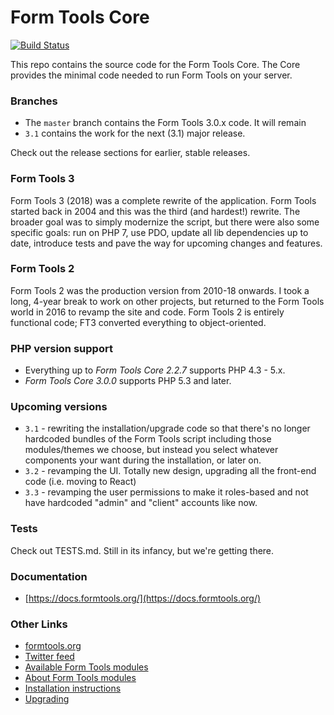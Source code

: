# Form Tools Core

[![Build Status](https://travis-ci.org/formtools/core.svg?branch=master)](https://travis-ci.org/formtools/core)

This repo contains the source code for the Form Tools Core. The Core provides the minimal code needed to run Form Tools
on your server. 

### Branches 

- The `master` branch contains the Form Tools 3.0.x code. It will remain 
- `3.1` contains the work for the next (3.1) major release.

Check out the release sections for earlier, stable releases.

### Form Tools 3

Form Tools 3 (2018) was a complete rewrite of the application. Form Tools started back in 2004 and this was the third 
(and hardest!) rewrite. The broader goal was to simply modernize the script, but there were also some specific goals: run on PHP 7, use PDO, update all lib dependencies up to date, introduce tests and pave the way for upcoming changes and features. 

### Form Tools 2

Form Tools 2 was the production version from 2010-18 onwards. I took a long, 4-year break to work on other projects, but returned to the Form Tools world in 2016 to revamp the site and code. Form Tools 2 is entirely functional code; FT3 converted everything to object-oriented.

### PHP version support

- Everything up to *Form Tools Core 2.2.7* supports PHP 4.3 - 5.x.
- *Form Tools Core 3.0.0* supports PHP 5.3 and later.

### Upcoming versions

- `3.1` - rewriting the installation/upgrade code so that there's no longer hardcoded bundles of the Form Tools script including those modules/themes we choose, but instead you select whatever components your want during the installation, or later on. 
- `3.2` - revamping the UI. Totally new design, upgrading all the front-end code (i.e. moving to React)
- `3.3` - revamping the user permissions to make it roles-based and not have hardcoded "admin" and "client" accounts like now.


### Tests

Check out TESTS.md. Still in its infancy, but we're getting there.


### Documentation

- [https://docs.formtools.org/](https://docs.formtools.org/)


### Other Links

- [formtools.org](https://formtools.org/)
- [Twitter feed](https://twitter.com/formtools/)
- [Available Form Tools modules](https://modules.formtools.org/)
- [About Form Tools modules](https://docs.formtools.org/userdoc/modules/) 
- [Installation instructions](https://docs.formtools.org/userdoc/modules/installing/)
- [Upgrading](https://docs.formtools.org/userdoc/modules/upgrading/)
